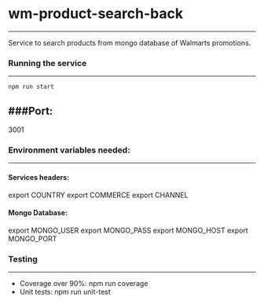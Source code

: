 # wm-product-search-back
---------------------
Service to search products from mongo database of Walmarts promotions.

### Running the service
---------------------
 ``` npm run start ```

###Port:
---------------------
3001

### Environment variables needed:
---------------------
#### Services headers:
export COUNTRY
export COMMERCE
export CHANNEL

#### Mongo Database:
export MONGO_USER
export MONGO_PASS
export MONGO_HOST
export MONGO_PORT


### Testing
---------------------
* Coverage over 90%: npm run coverage
* Unit tests: npm run unit-test
